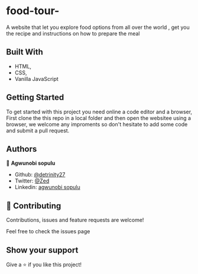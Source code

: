 # food-tour-
 A website that let you explore food options from all over the world  , get you the recipe and instructions on how to prepare the meal 

## Built With

- HTML,
- CSS,
- Vanilla JavaScript

## Getting Started

To get started with this project you need online a code editor and a browser, First clone the this repo in a local folder and then open the websitee using a browser, we welcome any improments so don't hesitate to add some code and submit a pull request.



## Authors

👤 **Agwunobi sopulu**

- Github: [@detrinity27](https://github.com/detrinity27)
- Twitter: [@Zed](https://twitter.com/SO_NWA)
- Linkedin: [agwunobi sopulu](https://www.linkedin.com/in/agwunobi-sopulu-691875216)

## 🤝 Contributing

Contributions, issues and feature requests are welcome!

Feel free to check the issues page

## Show your support

Give a ⭐️ if you like this project!

